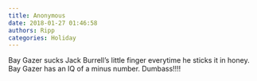 ```yaml
---
title: Anonymous
date: 2018-01-27 01:46:58
authors: Ripp
categories: Holiday
---
```


 Bay Gazer sucks Jack Burrell’s little finger everytime he sticks it in honey. Bay Gazer has an IQ of a minus number. Dumbass!!!!